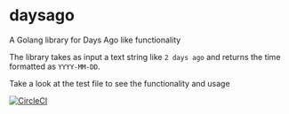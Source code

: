 # daysago
A Golang library for Days Ago like functionality

The library takes as input a text string like `2 days ago` and returns the time formatted as `YYYY-MM-DD`.

Take a look at the test file to see the functionality and usage

[![CircleCI](https://circleci.com/gh/logzer0/daysago.svg?style=svg)](https://circleci.com/gh/logzer0/daysago)
